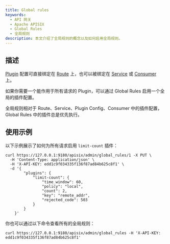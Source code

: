 ```yaml
---
title: Global rules
keywords:
  - API 网关
  - Apache APISIX
  - Global Rules
  - 全局规则
description: 本文介绍了全局规则的概念以及如何启用全局规则。
---
```


<!--
#
# Licensed to the Apache Software Foundation (ASF) under one or more
# contributor license agreements.  See the NOTICE file distributed with
# this work for additional information regarding copyright ownership.
# The ASF licenses this file to You under the Apache License, Version 2.0
# (the "License"); you may not use this file except in compliance with
# the License.  You may obtain a copy of the License at
#
#     http://www.apache.org/licenses/LICENSE-2.0
#
# Unless required by applicable law or agreed to in writing, software
# distributed under the License is distributed on an "AS IS" BASIS,
# WITHOUT WARRANTIES OR CONDITIONS OF ANY KIND, either express or implied.
# See the License for the specific language governing permissions and
# limitations under the License.
#
-->

## 描述

[Plugin](plugin.md) 配置可直接绑定在 [Route](route.md) 上，也可以被绑定在 [Service](service.md) 或 [Consumer](consumer.md) 上。

如果你需要一个能作用于所有请求的 Plugin，可以通过 Global Rules 启用一个全局的插件配置。

全局规则相对于 Route、Service、Plugin Config、Consumer 中的插件配置，Global Rules 中的插件总是优先执行。

## 使用示例

以下示例展示了如何为所有请求启用 `limit-count` 插件：

```shell
curl https://127.0.0.1:9180/apisix/admin/global_rules/1 -X PUT \
  -H 'Content-Type: application/json' \
  -H 'X-API-KEY: edd1c9f034335f136f87ad84b625c8f1' \
  -d '{
        "plugins": {
            "limit-count": {
                "time_window": 60,
                "policy": "local",
                "count": 2,
                "key": "remote_addr",
                "rejected_code": 503
            }
        }
    }'
```

你也可以通过以下命令查看所有的全局规则：

```shell
curl https://127.0.0.1:9180/apisix/admin/global_rules -H 'X-API-KEY: edd1c9f034335f136f87ad84b625c8f1'
```
